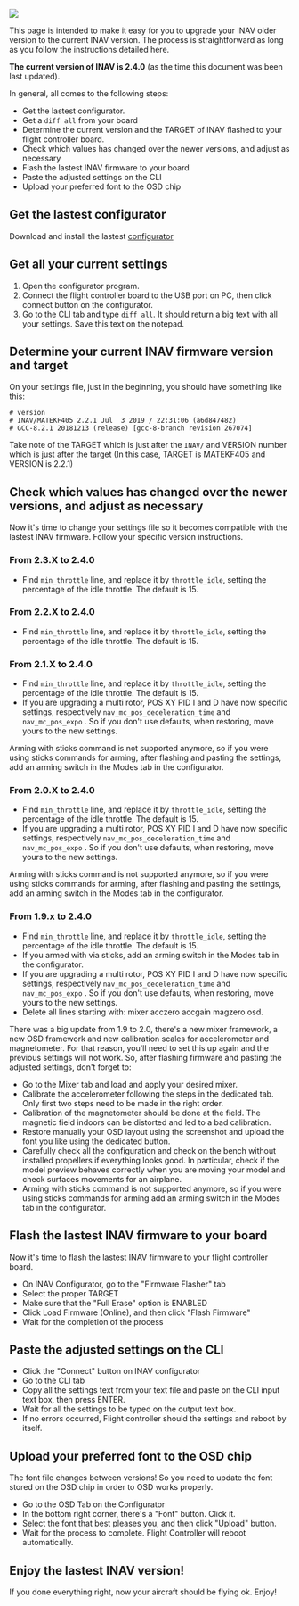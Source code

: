 ![](http://static.rcgroups.net/forums/attachments/6/1/0/3/7/6/a9088858-102-inav.png)

This page is intended to make it easy for you to upgrade your INAV older version to the current INAV version. The process is straightforward as long as you follow the instructions detailed here.

**The current version of INAV is 2.4.0** (as the time this document was been last updated).

In general, all comes to the following steps:
* Get the lastest configurator.
* Get a `diff all` from your board
* Determine the current version and the TARGET of INAV flashed to your flight controller board.
* Check which values has changed over the newer versions, and adjust as necessary
* Flash the lastest INAV firmware to your board
* Paste the adjusted settings on the CLI
* Upload your preferred font to the OSD chip

## Get the lastest configurator

Download and install the lastest [configurator](https://github.com/iNavFlight/inav-configurator/releases)

## Get all your current settings

1. Open the configurator program.
2. Connect the flight controller board to the USB port on PC, then click connect button on the configurator.
3. Go to the CLI tab and type `diff all`. It should return a big text with all your settings. Save this text on the notepad.


## Determine your current INAV firmware version and target

On your settings file, just in the beginning, you should have something like this:

```
# version
# INAV/MATEKF405 2.2.1 Jul  3 2019 / 22:31:06 (a6d847482)
# GCC-8.2.1 20181213 (release) [gcc-8-branch revision 267074]
```

Take note of the TARGET which is just after the `INAV/` and VERSION number which is just after the target
(In this case, TARGET is MATEKF405 and VERSION is 2.2.1)

## Check which values has changed over the newer versions, and adjust as necessary

Now it's time to change your settings file so it becomes compatible with the lastest INAV firmware. Follow your specific version instructions.

### From 2.3.X to 2.4.0
* Find `min_throttle` line, and replace it by `throttle_idle`, setting the percentage of the idle throttle. The default is 15.

### From 2.2.X to 2.4.0
* Find `min_throttle` line, and replace it by `throttle_idle`, setting the percentage of the idle throttle. The default is 15.

### From 2.1.X to 2.4.0
* Find `min_throttle` line, and replace it by `throttle_idle`, setting the percentage of the idle throttle. The default is 15.
* If you are upgrading a multi rotor, POS XY PID I and D have now specific settings, respectively `nav_mc_pos_deceleration_time` and `nav_mc_pos_expo` . So if you don't use defaults, when restoring, move yours to the new settings.

Arming with sticks command is not supported anymore, so if you were using sticks commands for arming, after flashing and pasting the settings, add an arming switch in the Modes tab in the configurator.

### From 2.0.X to 2.4.0
* Find `min_throttle` line, and replace it by `throttle_idle`, setting the percentage of the idle throttle. The default is 15.
* If you are upgrading a multi rotor, POS XY PID I and D have now specific settings, respectively `nav_mc_pos_deceleration_time` and `nav_mc_pos_expo` . So if you don't use defaults, when restoring, move yours to the new settings.

Arming with sticks command is not supported anymore, so if you were using sticks commands for arming, after flashing and pasting the settings, add an arming switch in the Modes tab in the configurator.

### From 1.9.x to 2.4.0
* Find `min_throttle` line, and replace it by `throttle_idle`, setting the percentage of the idle throttle. The default is 15.
* If you armed with via sticks, add an arming switch in the Modes tab in the configurator.
* If you are upgrading a multi rotor, POS XY PID I and D have now specific settings, respectively `nav_mc_pos_deceleration_time` and `nav_mc_pos_expo` . So if you don't use defaults, when restoring, move yours to the new settings.
* Delete all lines starting with: mixer acczero accgain magzero osd.

There was a big update from 1.9 to 2.0, there's a new mixer framework, a new OSD framework and new calibration scales for accelerometer and magnetometer. For that reason, you'll need to set this up again and the previous settings will not work. So, after flashing firmware and pasting the adjusted settings, don't forget to:

* Go to the Mixer tab and load and apply your desired mixer.
* Calibrate the accelerometer following the steps in the dedicated tab. Only first two steps need to be made in the right order.
* Calibration of the magnetometer should be done at the field. The magnetic field indoors can be distorted and led to a bad calibration.
* Restore manually your OSD layout using the screenshot and upload the font you like using the dedicated button.
* Carefully check all the configuration and check on the bench without installed propellers if everything looks good. In particular, check if the model preview behaves correctly when you are moving your model and check surfaces movements for an airplane.
* Arming with sticks command is not supported anymore, so if you were using sticks commands for arming add an arming switch in the Modes tab in the configurator.

## Flash the lastest INAV firmware to your board
Now it's time to flash the lastest INAV firmware to your flight controller board.
* On INAV Configurator, go to the "Firmware Flasher" tab
* Select the proper TARGET
* Make sure that the "Full Erase" option is ENABLED
* Click Load Firmware (Online), and then click "Flash Firmware"
* Wait for the completion of the process

## Paste the adjusted settings on the CLI
* Click the "Connect" button on INAV configurator
* Go to the CLI tab
* Copy all the settings text from your text file and paste on the CLI input text box, then press ENTER.
* Wait for all the settings to be typed on the output text box.
* If no errors occurred, Flight controller should the settings and reboot by itself.

## Upload your preferred font to the OSD chip
The font file changes between versions! So you need to update the font stored on the OSD chip in order to OSD works properly.
* Go to the OSD Tab on the Configurator
* In the bottom right corner, there's a "Font" button. Click it.
* Select the font that best pleases you, and then click "Upload" button.
* Wait for the process to complete. Flight Controller will reboot automatically.


## Enjoy the lastest INAV version!

If you done everything right, now your aircraft should be flying ok.
Enjoy!